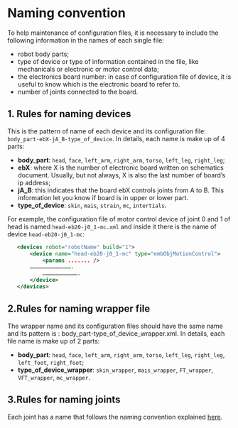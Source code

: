 # Naming convention

To help maintenance of configuration files, it is necessary to include the following information in the names of each single file:

 - robot body parts;
 - type of device or type of information contained in the file, like mechanicals or electronic or motor control data;
 - the electronics board number: in case of configuration file of device, it is useful to know which is the electronic board to refer to.
 - number of joints connected to the board.

## **1. Rules for naming devices**
This is the pattern of name of each device and its configuration file: `body_part-ebX-jA_B-type_of_device`. In details, each name is make up of 4 parts:

 - __body_part__: `head`, `face`, `left_arm`, `right_arm`, `torso`, `left_leg`, `right_leg`;
 - __ebX__: where X is the number of electronic board written on schematics document. Usually, but not always, X is also the last number of board’s ip address;
 - __jA_B__: this indicates that the board ebX controls joints from A to B. This information let you know if board is in upper or lower part.
 - __type_of_device__: `skin`, `mais`, `strain`, `mc`, `intertials`.

 For example, the configuration file of motor control device of joint 0 and 1 of head is named `head-eb20-j0_1-mc.xml` and inside it there is the name of device `head-eb20-j0_1-mc`:

 ```xml
    <devices robot="robotName" build="1">
        <device name="head-eb20-j0_1-mc" type="embObjMotionControl">
            <params ....... />
    	………………………………….
            …………………………….
        </device>
    </devices>
 ```


## **2.Rules for naming wrapper file**
The wrapper name and its configuration files should have the same name and its pattern is : body_part-type_of_device_wrapper.xml. In details, each file name is make up of 2 parts:

 - __body_part__:  `head`, `face`, `left_arm`, `right_arm`, `torso`, `left_leg`, `right_leg`, `left_foot`, `right_foot`;
 - __type_of_device_wrapper__: `skin_wrapper`, `mais_wrapper`, `FT_wrapper`, `VFT_wrapper`, `mc_wrapper`.

## **3.Rules for naming joints**
Each joint has a name that follows the naming convention explained [here](../../icub_kinematics/icub-joints/icub-joints.md).